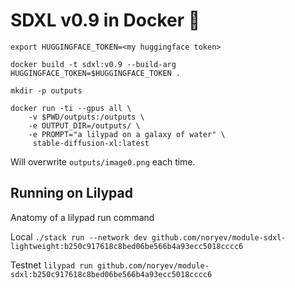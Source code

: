 # SDXL v0.9 in Docker 🐋

```
export HUGGINGFACE_TOKEN=<my huggingface token>
```
```
docker build -t sdxl:v0.9 --build-arg HUGGINGFACE_TOKEN=$HUGGINGFACE_TOKEN .
```
```
mkdir -p outputs
```
```
docker run -ti --gpus all \
    -v $PWD/outputs:/outputs \
    -e OUTPUT_DIR=/outputs/ \
    -e PROMPT="a lilypad on a galaxy of water" \
     stable-diffusion-xl:latest
```
Will overwrite `outputs/image0.png` each time.

## Running on Lilypad

Anatomy of a lilypad run command



Local `./stack run --network dev github.com/noryev/module-sdxl-lightweight:b250c917618c8bed06be566b4a93ecc5018cccc6`

Testnet `lilypad run github.com/noryev/module-sdxl:b250c917618c8bed06be566b4a93ecc5018cccc6`